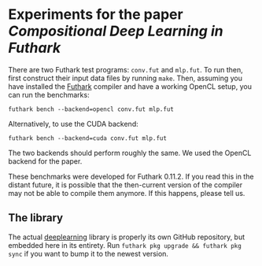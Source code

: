 # Experiments for the paper *Compositional Deep Learning in Futhark*

There are two Futhark test programs: ``conv.fut`` and ``mlp.fut``.  To
run then, first construct their input data files by running ``make``.
Then, assuming you have installed the
[Futhark](https://futhark-lang.org) compiler and have a working OpenCL
setup, you can run the benchmarks:

```
futhark bench --backend=opencl conv.fut mlp.fut
```

Alternatively, to use the CUDA backend:

```
futhark bench --backend=cuda conv.fut mlp.fut
```

The two backends should perform roughly the same.  We used the OpenCL
backend for the paper.

These benchmarks were developed for Futhark 0.11.2.  If you read this
in the distant future, it is possible that the then-current version of
the compiler may not be able to compile them anymore.  If this
happens, please tell us.

## The library

The actual [deeplearning](https://github.com/HnimNart/deeplearning)
library is properly its own GitHub repository, but embedded here in
its entirety.  Run `futhark pkg upgrade && futhark pkg sync` if you
want to bump it to the newest version.
